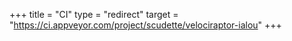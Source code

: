+++
title = "CI"
type = "redirect"
target = "https://ci.appveyor.com/project/scudette/velociraptor-ialou"
+++